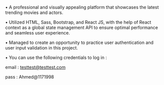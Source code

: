 

• A professional and visually appealing platform that showcases the latest trending movies and actors.

• Utilized HTML, Sass, Bootstrap, and React JS, with the help of React context as a global state management API to ensure optimal
  performance and seamless user experience.
  
• Managed to create an opportunity to practice user authentication and user input validation in this project.

• You can use the following credentials to log in :

email : testtest@testtest.com

pass : Ahmed@1171998


